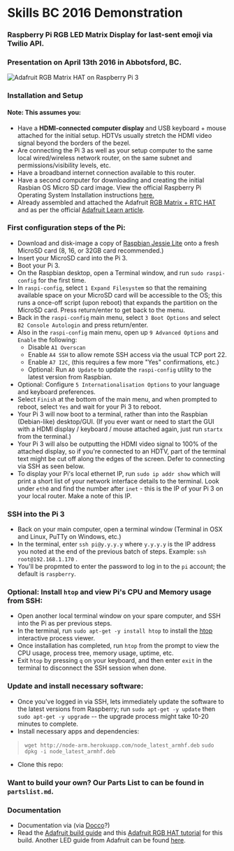 # Skills BC 2016 Demonstration
### Raspberry Pi RGB LED Matrix Display for last-sent emoji via Twilio API.
### Presentation on April 13th 2016 in Abbotsford, BC.

![Adafruit RGB Matrix HAT on Raspberry Pi 3](https://learn.adafruit.com/system/assets/assets/000/022/491/large1024/leds_RGB_Matrix_Hat_iso_demo_01_ORIG.jpg)

### Installation and Setup

#### Note: This assumes you:
- Have a **HDMI-connected computer display** and USB keyboard + mouse attached for the initial setup. HDTVs usually stretch the HDMI video signal beyond the borders of the bezel.
- Are connecting the Pi 3 as well as your setup computer to the same local wired/wireless network router, on the same subnet and permissions/visibility levels, etc.
- Have a broadband internet connection available to this router.
- Have a second computer for downloading and creating the initial Rasbian OS Micro SD card image. View the official Raspberry Pi Operating System Installation instructions [here.](https://www.raspberrypi.org/documentation/installation/installing-images/README.md)
- Already assembled and attached the Adafruit [RGB Matrix + RTC HAT](https://www.adafruit.com/products/2345) and as per the official [Adafruit Learn article](https://learn.adafruit.com/adafruit-rgb-matrix-plus-real-time-clock-hat-for-raspberry-pi).


### First configuration steps of the Pi:
- Download and disk-image a copy of [Raspbian Jessie Lite](https://www.raspberrypi.org/downloads/raspbian/) onto a fresh MicroSD card (8, 16, or 32GB card recommended.)
- Insert your MicroSD card into the Pi 3.
- Boot your Pi 3. 
- On the Raspbian desktop, open a Terminal window, and run `sudo raspi-config` for the first time.
- In `raspi-config`, select `1 Expand Filesystem` so that the remaining available space on your MicroSD card will be accessible to the OS; this runs a once-off script (upon reboot) that expands the partition on the MicroSD card. Press return/enter to get back to the menu.
- Back in the `raspi-config` main menu, select `3 Boot Options` and select `B2 Console Autologin` and press return/enter.
- Also in the `raspi-config` main menu, open up `9 Advanced Options` and `Enable` the following:
  - Disable `A1 Overscan` 
  - Enable `A4 SSH` to allow remote SSH access via the usual TCP port 22.
  - Enable `A7 I2C`, (this requires a few more "Yes" confirmations, etc.)
  - Optional: Run `A0 Update` to update the `raspi-config` utility to the latest version from Raspbian.
- Optional: Configure `5 Internationalisation Options` to your language and keyboard preferences.
- Select `Finish` at the bottom of the main menu, and when prompted to reboot, select `Yes` and wait for your Pi 3 to reboot.
- Your Pi 3 will now boot to a terminal, rather than into the Raspbian (Debian-like) desktop/GUI. (If you ever want or need to start the GUI with a HDMI display / keyboard / mouse attached again, just run `startx` from the terminal.)
- Your Pi 3 will also be outputting the HDMI video signal to 100% of the attached display, so if you're connected to an HDTV, part of the terminal text might be cut off along the edges of the screen. Defer to connecting via SSH as seen below.
- To display your Pi's local ethernet IP, run `sudo ip addr show` which will print a short list of your network interface details to the terminal. Look under `eth0` and find the number after `inet` - this is the IP of your Pi 3 on your local router. Make a note of this IP.

### SSH into the Pi 3
- Back on your main computer, open a terminal window (Terminal in OSX and Linux, PuTTy on Windows, etc.)
- In the terminal, enter `ssh pi@y.y.y.y` where `y.y.y.y` is the IP address you noted at the end of the previous batch of steps. Example: `ssh root@192.168.1.170` <return>.
- You'll be propmted to enter the password to log in to the `pi` account; the default is `raspberry`.

### Optional: Install `htop` and view Pi's CPU and Memory usage from SSH:
- Open another local terminal window on your spare computer, and SSH into the Pi as per previous steps.
- In the terminal, run `sudo apt-get -y install htop` to install the [htop](https://github.com/hishamhm/htop) interactive process viewer.
- Once installation has completed, run `htop` from the prompt to view the CPU usage, process tree, memory usage, uptime, etc.
- Exit `htop` by pressing `q` on your keyboard, and then enter `exit` in the terminal to disconnect the SSH session when done.

### Update and install necessary software:
- Once you've logged in via SSH, lets immediately update the software to the latest versions from Raspberry; run `sudo apt-get -y update` then `sudo apt-get -y upgrade` -- the upgrade process might take 10-20 minutes to complete.
- Install necessary apps and dependencies:
> `wget http://node-arm.herokuapp.com/node_latest_armhf.deb`
> `sudo dpkg -i node_latest_armhf.deb`
- Clone this repo:


### Want to build your own? Our Parts List to can be found in `partslist.md`.

### Documentation
- Documentation via (via [Docco](https://jashkenas.github.io/docco/)?)
- Read the [Adafruit build guide](https://learn.adafruit.com/raspberry-pi-led-matrix-display) and this [Adafruit RGB HAT tutorial](https://learn.adafruit.com/adafruit-rgb-matrix-plus-real-time-clock-hat-for-raspberry-pi) for this build. Another LED guide from Adafruit can be found [here](https://github.com/hzeller/rpi-rgb-led-matrix).
